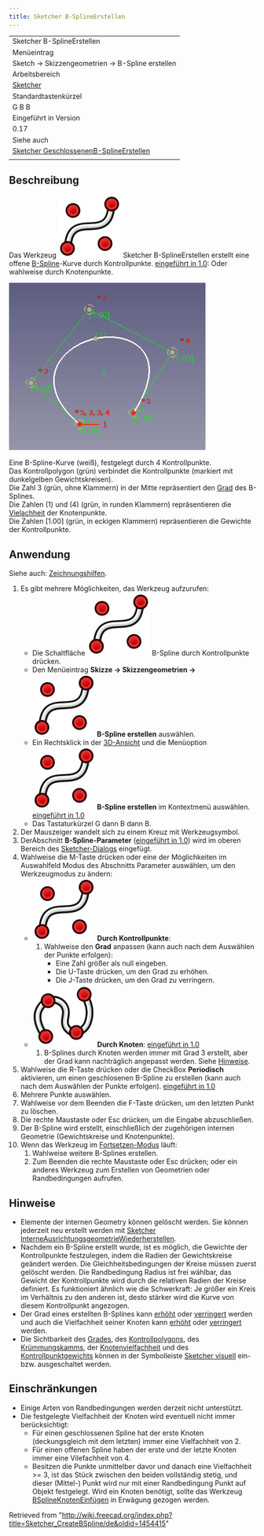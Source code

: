```yaml
---
title: Sketcher B-SplineErstellen
---
```


|                                                                                                                   |
| ----------------------------------------------------------------------------------------------------------------- |
| Sketcher B-SplineErstellen                                                                                        |
| Menüeintrag                                                                                                       |
| Sketch → Skizzengeometrien → B-Spline erstellen                                                                   |
| Arbeitsbereich                                                                                                    |
| [Sketcher](/Sketcher_Workbench/de "Sketcher Workbench/de")                                                        |
| Standardtastenkürzel                                                                                              |
| G B B                                                                                                             |
| Eingeführt in Version                                                                                             |
| 0.17                                                                                                              |
| Siehe auch                                                                                                        |
| [Sketcher GeschlossenenB-SplineErstellen](/Sketcher_CreatePeriodicBSpline/de "Sketcher CreatePeriodicBSpline/de") |
|                                                                                                                   |

## Beschreibung

Das Werkzeug ![](/src/assets/images/Sketcher_CreateBSpline.svg) Sketcher B-SplineErstellen erstellt eine offene [B-Spline](/B-Splines "B-Splines")-Kurve durch Kontrollpunkte. [eingeführt in 1.0](/Release_notes_1.0/de "Release notes 1.0/de"): Oder wahlweise durch Knotenpunkte.

![](/src/assets/images/Sketcher_CreateBSpline_Example.png)

Eine B-Spline-Kurve (weiß), festgelegt durch 4 Kontrollpunkte.  
Das Kontrollpolygon (grün) verbindet die Kontrollpunkte (markiert mit dunkelgelben Gewichtskreisen).  
Die Zahl 3 (grün, ohne Klammern) in der Mitte repräsentiert den [Grad](/Sketcher_BSplineIncreaseDegree/de#Beschreibung "Sketcher BSplineIncreaseDegree/de") des B-Splines.  
Die Zahlen (1) und (4) (grün, in runden Klammern) repräsentieren die [Vielachheit](/Sketcher_BSplineDecreaseKnotMultiplicity/de#Beschreibung "Sketcher BSplineDecreaseKnotMultiplicity/de") der Knotenpunkte.  
Die Zahlen [1.00] (grün, in eckigen Klammern) repräsentieren die Gewichte der Kontrollpunkte.

## Anwendung

Siehe auch: [Zeichnungshilfen](/Sketcher_Workbench/de#Zeichnungshilfen "Sketcher Workbench/de").

1. Es gibt mehrere Möglichkeiten, das Werkzeug aufzurufen:
   - Die Schaltfläche ![](/src/assets/images/Sketcher_CreateBSpline.svg) B-Spline durch Kontrollpunkte drücken.
   - Den Menüeintrag **Skizze → Skizzengeometrien → ![](/src/assets/images/Sketcher_CreateBSpline.svg) B-Spline erstellen** auswählen.
   - Ein Rechtsklick in der [3D-Ansicht](/3D_view/de "3D view/de") und die Menüoption **![](/src/assets/images/Sketcher_CreateBSpline.svg) B-Spline erstellen** im Kontextmenü auswählen. [eingeführt in 1.0](/Release_notes_1.0/de "Release notes 1.0/de")
   - Das Tastaturkürzel G dann B dann B.
2. Der Mauszeiger wandelt sich zu einem Kreuz mit Werkzeugsymbol.
3. DerAbschnitt **B-Spline-Parameter** ([eingeführt in 1.0](/Release_notes_1.0/de "Release notes 1.0/de")) wird im oberen Bereich des [Sketcher-Dialogs](/Sketcher_Dialog/de "Sketcher Dialog/de") eingefügt.
4. Wahlweise die M-Taste drücken oder eine der Möglichkeiten im Auswahlfeld Modus des Abschnitts Parameter auswählen, um den Werkzeugmodus zu ändern:
   - ![](/src/assets/images/Sketcher_CreateBSpline.svg) **Durch Kontrollpunkte**:
     1. Wahlweise den **Grad** anpassen (kann auch nach dem Auswählen der Punkte erfolgen):
        - Eine Zahl größer als null eingeben.
        - Die U-Taste drücken, um den Grad zu erhöhen.
        - Die J-Taste drücken, um den Grad zu verringern.
   - ![](/src/assets/images/Sketcher_CreateBSplineByInterpolation.svg) **Durch Knoten**: [eingeführt in 1.0](/Release_notes_1.0/de "Release notes 1.0/de")
     1. B-Splines durch Knoten werden immer mit Grad 3 erstellt, aber der Grad kann nachträglich angepasst werden. Siehe [Hinweise](#Hinweise).
5. Wahlweise die R-Taste drücken oder die CheckBox **Periodisch** aktivieren, um einen geschlosenen B-Spline zu erstellen (kann auch nach dem Auswählen der Punkte erfolgen). [eingeführt in 1.0](/Release_notes_1.0/de "Release notes 1.0/de")
6. Mehrere Punkte auswählen.
7. Wahlweise vor dem Beenden die F-Taste drücken, um den letzten Punkt zu löschen.
8. Die rechte Maustaste oder Esc drücken, um die Eingabe abzuschließen.
9. Der B-Spline wird erstellt, einschließlich der zugehörigen internen Geometrie (Gewichtskreise und Knotenpunkte).
10. Wenn das Werkzeug im [Fortsetzen-Modus](/Sketcher_Workbench/de#Fortsetzen-Modi "Sketcher Workbench/de") läuft:
    1. Wahlweise weitere B-Splines erstellen.
    2. Zum Beenden die rechte Maustaste oder Esc drücken; oder ein anderes Werkzeug zum Erstellen von Geometrien oder Randbedingungen aufrufen.

## Hinweise

- Elemente der internen Geometry können gelöscht werden. Sie können jederzeit neu erstellt werden mit [Sketcher InterneAusrichtungsgeometrieWiederherstellen](/Sketcher_RestoreInternalAlignmentGeometry/de "Sketcher RestoreInternalAlignmentGeometry/de").
- Nachdem ein B-Spline erstellt wurde, ist es möglich, die Gewichte der Kontrollpunkte festzulegen, indem die Radien der Gewichtskreise geändert werden. Die Gleichheitsbedingungen der Kreise müssen zuerst gelöscht werden. Die Randbedingung Radius ist frei wählbar, das Gewicht der Kontrollpunkte wird durch die relativen Radien der Kreise definiert. Es funktioniert ähnlich wie die Schwerkraft: Je größer ein Kreis im Verhältnis zu den anderen ist, desto stärker wird die Kurve von diesem Kontrollpunkt angezogen.
- Der Grad eines erstellten B-Splines kann [erhöht](/Sketcher_BSplineIncreaseDegree/de "Sketcher BSplineIncreaseDegree/de") oder [verringert](/Sketcher_BSplineDecreaseDegree/de "Sketcher BSplineDecreaseDegree/de") werden und auch die Vielfachheit seiner Knoten kann [erhöht](/Sketcher_BSplineIncreaseKnotMultiplicity/de "Sketcher BSplineIncreaseKnotMultiplicity/de") oder [verringert](/Sketcher_BSplineIncreaseKnotMultiplicity/de "Sketcher BSplineIncreaseKnotMultiplicity/de") werden.
- Die Sichtbarkeit des [Grades](/Sketcher_BSplineDegree/de "Sketcher BSplineDegree/de"), des [Kontrollpolygons](/Sketcher_BSplinePolygon/de "Sketcher BSplinePolygon/de"), des [Krümmungskamms](/Sketcher_BSplineComb/de "Sketcher BSplineComb/de"), der [Knotenvielfachheit](/Sketcher_BSplineKnotMultiplicity/de "Sketcher BSplineKnotMultiplicity/de") und des [Kontrollpunktgewichts](/Sketcher_BSplinePoleWeight/de "Sketcher BSplinePoleWeight/de") können in der Symbolleiste [Sketcher visuell](/Sketcher_Workbench/de#Sketcher_visuell "Sketcher Workbench/de") ein- bzw. ausgeschaltet werden.

## Einschränkungen

- Einige Arten von Randbedingungen werden derzeit nicht unterstützt.
- Die festgelegte Vielfachheit der Knoten wird eventuell nicht immer berücksichtigt:
  - Für einen geschlossenen Spline hat der erste Knoten (deckungsgleich mit dem letzten) immer eine Vielfachheit von 2.
  - Für einen offenen Spline haben der erste und der letzte Knoten immer eine Vilefachheit von 4.
  - Besitzen die Punkte unmittelber davor und danach eine Vielfachheit >= 3, ist das Stück zwischen den beiden vollständig stetig, und dieser (Mittel-) Punkt wird nur mit einer Randbedingung Punkt auf Objekt festgelegt. Wird ein Knoten benötigt, sollte das Werkzeug [BSplineKnotenEinfügen](/Sketcher_BSplineInsertKnot/de "Sketcher BSplineInsertKnot/de") in Erwägung gezogen werden.

Retrieved from "<http://wiki.freecad.org/index.php?title=Sketcher_CreateBSpline/de&oldid=1454415>"
